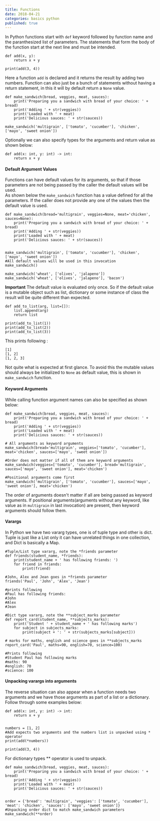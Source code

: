```yaml
---
title: Functions
date: 2018-04-21
categories: basics python
published: true
---
```


In Python functions start with `def` keyword followed by function name and the paranthesized list of parameters. The statements that form the body of the function start at the next line and must be intended.  

```
def add(x, y):
    return x + y

print(add(3, 4))
```  

Here a function `add` is declared and it returns the result by adding two numbers. Function can also just be a bunch of statements without having a return statement, in this it will by default return a `None` value.  

```
def make_sandwich(bread, veggies, meat, sauces):
    print('Preparing you a sandwich with bread of your choice: ' + bread)
    print('Adding ' + str(veggies))
    print('Loaded with ' + meat)
    print('Delicious sauces: ' + str(sauces))

make_sandwich('multigrain', ['tomato', 'cucumber'], 'chicken', ['mayo', 'sweet onion'])
```  

Optionally we can also specify types for the arguments and return value as shown below:  

```
def add(x: int, y: int) -> int:
    return x + y
```  

#### Default Argument Values  

Functions can have default values for its arguments, so that if those parameters are not being passed by the caller the default values will be used.  
As shown below the `make_sandwich` function has a value defined for all the parameters. If the caller does not provide any one of the values then the default value is used.  

```
def make_sandwich(bread='multigrain', veggies=None, meat='chicken', sauces=None):
    print('Preparing you a sandwich with bread of your choice: ' + bread)
    print('Adding ' + str(veggies))
    print('Loaded with ' + meat)
    print('Delicious sauces: ' + str(sauces))


make_sandwich('multigrain', ['tomato', 'cucumber'], 'chicken', ['mayo', 'sweet onion'])
#All default values will be used in this invocation  
make_sandwich()

make_sandwich('wheat', ['olives', 'jalapeno'])
make_sandwich('wheat', ['olives', 'jalapeno'], 'bacon')
```  

**Important** The default value is evaluated only once. So if the default value is a mutable object such as list, dictionary or some instance of class the result will be quite different than expected.  

```
def add_to_list(arg, list=[]):
    list.append(arg)
    return list

print(add_to_list(1))
print(add_to_list(2))
print(add_to_list(3))
```  
This prints following :  
```
[1]
[1, 2]
[1, 2, 3]
```

Not quite what is expected at first glance. To avoid this the mutable values should always be initialized to `None` as default value, this is shown in `make_sandwich` function.  

####  Keyword Arguments  

While calling function argument names can also be specified as shown below:  
```
def make_sandwich(bread, veggies, meat, sauces):
    print('Preparing you a sandwich with bread of your choice: ' + bread)
    print('Adding ' + str(veggies))
    print('Loaded with ' + meat)
    print('Delicious sauces: ' + str(sauces))

# All arguments as keyword arguments  
make_sandwich(bread='multigrain', veggies=['tomato', 'cucumber'], meat='chicken', sauces=['mayo', 'sweet onion'])

#Order does not matter if all of them are keyword arguments  
make_sandwich(veggies=['tomato', 'cucumber'], bread='multigrain', sauces=['mayo', 'sweet onion'], meat='chicken')

#Positional arguments come first
make_sandwich('multigrain', ['tomato', 'cucumber'], sauces=['mayo', 'sweet onion'], meat='chicken')

```  

The order of arguments doesn't matter if all are being passed as keyword arguments. If positional arguments(arguments without any keyword, like value as in `multigrain` in last invocation) are present, then keyword arguments should follow them.  

#### Varargs  

In Python we have two vararg types, one is of tuple type and other is dict. Tuple is just like a List only it can have unrelated things in one collection, and Dict is basically a Map.  

```
#Tuple/List type vararg, note the *friends parameter
def friends(student_name, *friends):
    print(student_name + ' has following friends: ')
    for friend in friends:
        print(friend)

#John, Alex and Jean goes in *friends parameter
friends('Paul', 'John', 'Alex', 'Jean')

#prints following
#Paul has following friends: 
#John
#Alex
#Jean
```
```
#Dict type vararg, note the **subject_marks parameter
def report_card(student_name, **subjects_marks):
    print('Student ' + student_name + ' has following marks')
    for subject in subjects_marks:
        print(subject + ': ' + str(subjects_marks[subject]))

# marks for maths, english and science goes in **subjects_marks
report_card('Paul', maths=90, english=70, science=100)

#Prints following
#Student Paul has following marks
#maths: 90
#english: 70
#science: 100

```  


#### Unpacking varargs into arguments 

The reverse situation can also appear when a function needs two arguments and we have those arguments as part of a list or a dictionary. Follow through some examples below:  

```
def add(x: int, y: int) -> int:
    return x + y


numbers = [1, 2]
#Add expects two arguments and the numbers list is unpacked using * operator
print(add(*numbers))

print(add(3, 4))
```

For dictionary types ** operator is used to unpack.  
```
def make_sandwich(bread, veggies, meat, sauces):
    print('Preparing you a sandwich with bread of your choice: ' + bread)
    print('Adding ' + str(veggies))
    print('Loaded with ' + meat)
    print('Delicious sauces: ' + str(sauces))


order = {'bread': 'multigrain', 'veggies': ['tomato', 'cucumber'], 'meat': 'chicken', 'sauces': ['mayo', 'sweet onion']}
#Unpacking order dict to match make_sandwich parameters
make_sandwich(**order)
```  
